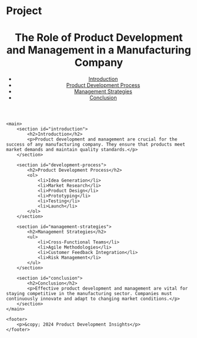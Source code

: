 # Project
<!DOCTYPE html>
<html lang="en">
<head>
    <meta charset="UTF-8">
    <meta name="viewport" content="width=device-width, initial-scale=1.0">
    <title>Product Development and Management in Manufacturing</title>
    <link rel="stylesheet" href="styles.css">
</head>
<body>
    <header>
        <h1>The Role of Product Development and Management in a Manufacturing Company</h1>
        <nav>
            <ul>
                <li><a href="#introduction">Introduction</a></li>
                <li><a href="#development-process">Product Development Process</a></li>
                <li><a href="#management-strategies">Management Strategies</a></li>
                <li><a href="#conclusion">Conclusion</a></li>
            </ul>
        </nav>
    </header>

    <main>
        <section id="introduction">
            <h2>Introduction</h2>
            <p>Product development and management are crucial for the success of any manufacturing company. They ensure that products meet market demands and maintain quality standards.</p>
        </section>

        <section id="development-process">
            <h2>Product Development Process</h2>
            <ol>
                <li>Idea Generation</li>
                <li>Market Research</li>
                <li>Product Design</li>
                <li>Prototyping</li>
                <li>Testing</li>
                <li>Launch</li>
            </ol>
        </section>

        <section id="management-strategies">
            <h2>Management Strategies</h2>
            <ul>
                <li>Cross-Functional Teams</li>
                <li>Agile Methodologies</li>
                <li>Customer Feedback Integration</li>
                <li>Risk Management</li>
            </ul>
        </section>

        <section id="conclusion">
            <h2>Conclusion</h2>
            <p>Effective product development and management are vital for staying competitive in the manufacturing sector. Companies must continuously innovate and adapt to changing market conditions.</p>
        </section>
    </main>

    <footer>
        <p>&copy; 2024 Product Development Insights</p>
    </footer>
</body>
</html>
